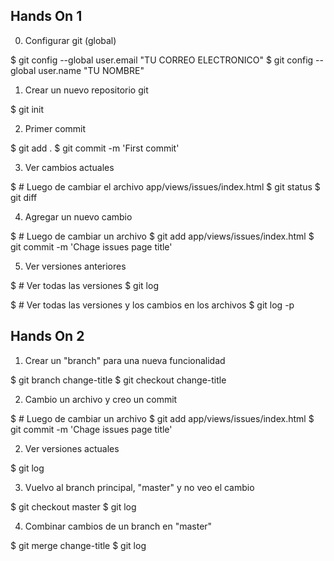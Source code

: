 ## Hands On 1

0. Configurar git (global)

$ git config --global user.email "TU CORREO ELECTRONICO"
$ git config --global user.name "TU NOMBRE"

1. Crear un nuevo repositorio git

$ git init

2. Primer commit

$ git add .
$ git commit -m 'First commit'

3. Ver cambios actuales

$ # Luego de cambiar el archivo app/views/issues/index.html
$ git status
$ git diff

4. Agregar un nuevo cambio

$ # Luego de cambiar un archivo
$ git add app/views/issues/index.html
$ git commit -m 'Chage issues page title'

5. Ver versiones anteriores

$ # Ver todas las versiones
$ git log

$ # Ver todas las versiones y los cambios en los archivos
$ git log -p

## Hands On 2

1. Crear un "branch" para una nueva funcionalidad

$ git branch change-title
$ git checkout change-title

2. Cambio un archivo y creo un commit

$ # Luego de cambiar un archivo
$ git add app/views/issues/index.html
$ git commit -m 'Chage issues page title'

2. Ver versiones actuales

$ git log

3. Vuelvo al branch principal, "master" y no veo el cambio

$ git checkout master
$ git log

4. Combinar cambios de un branch en "master"

$ git merge change-title
$ git log
